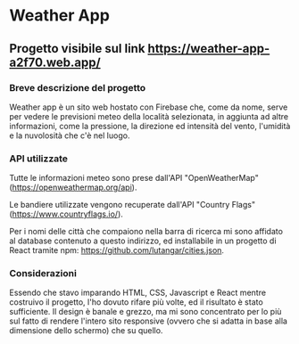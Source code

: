 # Weather App

## Progetto visibile sul link https://weather-app-a2f70.web.app/

### Breve descrizione del progetto
Weather app è un sito web hostato con Firebase che, come da nome, serve per vedere le previsioni meteo della località selezionata, in aggiunta ad altre informazioni, come la pressione, la direzione ed intensità del vento, l'umidità e la nuvolosità che c'è nel luogo.

### API utilizzate
Tutte le informazioni meteo sono prese dall'API "OpenWeatherMap" (https://openweathermap.org/api). 

Le bandiere utilizzate vengono recuperate dall'API "Country Flags" (https://www.countryflags.io/).

Per i nomi delle città che compaiono nella barra di ricerca mi sono affidato al database contenuto a questo indirizzo, ed installabile in un progetto di React tramite npm: https://github.com/lutangar/cities.json.

### Considerazioni
Essendo che stavo imparando HTML, CSS, Javascript e React mentre costruivo il progetto, l'ho dovuto rifare più volte, ed il risultato è stato sufficiente. Il design è banale e grezzo, ma mi sono concentrato per lo più sul fatto di rendere l'intero sito responsive (ovvero che si adatta in base alla dimensione dello schermo) che su quello.
